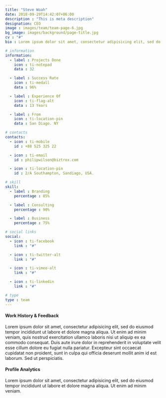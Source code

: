 ```yaml
---
title: "Steve Woah"
date: 2018-09-29T14:42:07+06:00
description : "This is meta description"
designation: CEO
image : images/team/team-page-6.jpg
bg_image: images/background/page-title.jpg
cv : "#"
bio : Lorem ipsum dolor sit amet, consectetur adipisicing elit, sed do eiusmod tempor incididunt ut labore et dolore magna aliqua.enim ad minim veniam, quis nostrud exercitation ullamco laboris nisi ut aliquip ex ea commodo consequat irure dolor in reprehender.

# information
information:
  - label : Projects Done
    icon : ti-notepad
    data : 32

  - label : Success Rate
    icon : ti-medall
    data : 96%

  - label : Experience Of
    icon : ti-flag-alt
    data : 13 Years

  - label : From
    icon : ti-location-pin
    data : San Diago. NY

# contacts
contacts:
  - icon : ti-mobile
    id : +88 525 325 22

  - icon : ti-email
    id : philipwilson@biztrox.com

  - icon : ti-location-pin
    id : 2/A Southampton, Sandiago, USA.

# skill
skill:
  - label : Branding
    percentage : 85%

  - label : Consulting
    percentage : 90%

  - label : Business
    percentage : 75%

# social links
social:
  - icon : ti-facebook
    link : "#"

  - icon : ti-twitter-alt
    link : "#"

  - icon : ti-vimeo-alt
    link : "#"

  - icon : ti-linkedin
    link : "#"

# type
type : team
---
```


#### Work History  & Feedback

Lorem ipsum dolor sit amet, consectetur adipisicing elit, sed do eiusmod tempor incididunt ut labore et dolore magna aliqua. Ut enim ad minim veniam, quis nostrud exercitation ullamco laboris nisi ut aliquip ex ea commodo consequat. Duis aute irure dolor in reprehenderit in voluptate velit esse cillum dolore eu fugiat nulla pariatur. Excepteur sint occaecat cupidatat non proident, sunt in culpa qui officia deserunt mollit anim id est laborum. Sed ut perspiciatis.

#### Profile Analytics

Lorem ipsum dolor sit amet, consectetur adipisicing elit, sed do eiusmod tempor incididunt ut labore et dolore magna aliqua. Ut enim ad minim veniam.
